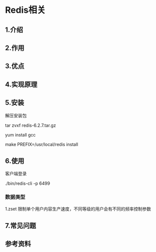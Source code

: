 # Redis相关

## 1.介绍

## 2.作用

## 3.优点

## 4.实现原理

## 5.安装

解压安装包 

tar zvxf redis-6.2.7.tar.gz 

yum install gcc 

make PREFIX=/usr/local/redis install





## 6.使用

客户端登录

./bin/redis-cli -p 6499

### 数据类型
1.zset 
限制单个用户内容生产速度，不同等级的用户会有不同的频率控制参数

## 7.常见问题

## 参考资料